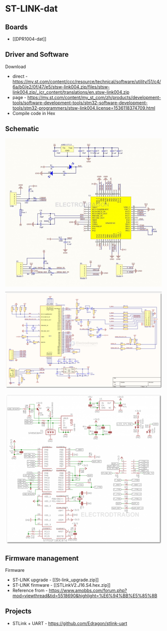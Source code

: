 
# ST-LINK-dat

## Boards 

- [[DPR1004-dat]]

## Driver and Software 

Download

* direct - https://my.st.com/content/ccc/resource/technical/software/utility/51/c4/6a/b0/e2/0f/47/e5/stsw-link004.zip/files/stsw-link004.zip/_jcr_content/translations/en.stsw-link004.zip
* page - https://my.st.com/content/my_st_com/zh/products/development-tools/software-development-tools/stm32-software-development-tools/stm32-programmers/stsw-link004.license=1536118374709.html
* Compile code in Hex

## Schematic 

![](ST-INK_SCH.png)

![](ST-LinkV2_amo.png)

![](ST-LINK_X893_SCH.png)

## Firmware management 

Firmware
* ST-LINK upgrade - [[St-link_upgrade.zip]]
* ST-LINK firmware - [[STLinkV2.J16.S4.hex.zip]]
* Reference from - https://www.amobbs.com/forum.php?mod=viewthread&tid=5518690&highlight=%E6%94%BB%E5%85%8B


## Projects

* STLink + UART - https://github.com/Edragon/stlink-uart

